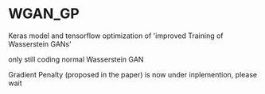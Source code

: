 # WGAN_GP
Keras model and tensorflow optimization of 'improved Training of Wasserstein GANs'

only still coding normal Wasserstein GAN

Gradient Penalty (proposed in the paper) is now under inplemention, please wait

